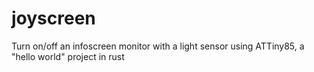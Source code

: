 # joyscreen
Turn on/off an infoscreen monitor with a light sensor using ATTiny85, a "hello world" project in rust
